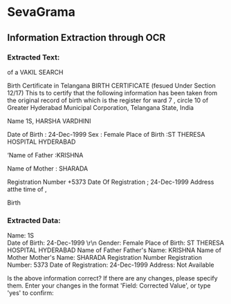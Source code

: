 # SevaGrama

## Information Extraction through OCR

### Extracted Text:
of a VAKIL SEARCH

Birth Certificate in Telangana
BIRTH CERTIFICATE
(fesued Under Section 12/17)
This ts to certify that the following information has been taken from the
original record of birth which is the register for ward 7 , circle 10 of Greater
Hyderabad Municipal Corporation, Telangana State, India

Name 1S, HARSHA VARDHINI

Date of Birth : 24-Dec-1999 Sex : Female
Place of Birth :ST THERESA HOSPITAL HYDERABAD

‘Name of Father :KRISHNA

Name of Mother : SHARADA

Registration Number +5373 Date Of Registration ; 24-Dec-1999
Address atthe time of ,

Birth

### Extracted Data:
Name: 1S <br>
Date of Birth: 24-Dec-1999 \r\n
Gender: Female
Place of Birth: ST THERESA HOSPITAL HYDERABAD Name of Father
Father's Name: KRISHNA Name of Mother
Mother's Name: SHARADA Registration Number
Registration Number: 5373
Date of Registration: 24-Dec-1999
Address: Not Available

Is the above information correct? If there are any changes, please specify them.
Enter your changes in the format 'Field: Corrected Value', or type 'yes' to confirm: 
